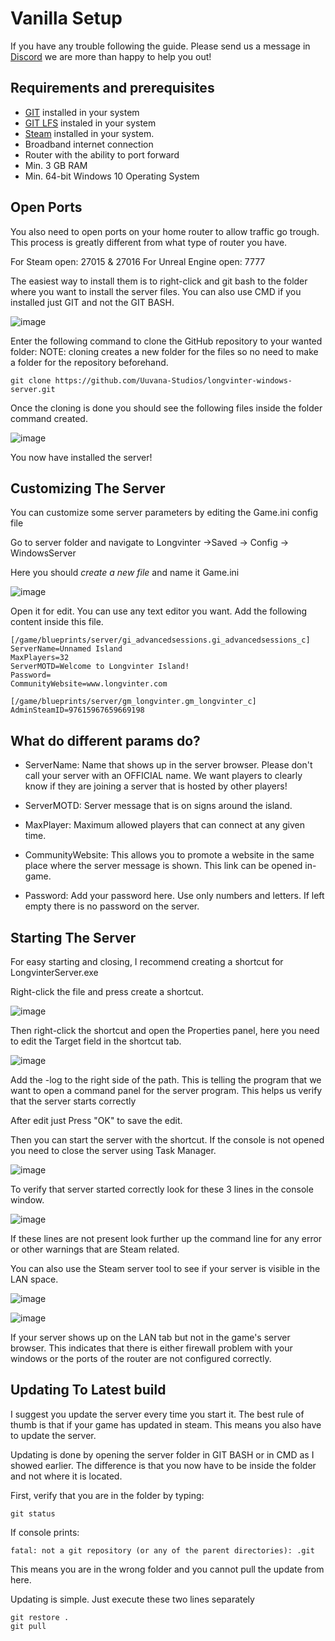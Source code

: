# Vanilla Setup

If you have any trouble following the guide. Please send us a message in [Discord](https://discord.gg/longvinter) we are more than happy to help you out!

## Requirements and prerequisites
- [GIT](https://gitforwindows.org/) installed in your system
- [GIT LFS](https://git-lfs.github.com/) instaled in your system
- [Steam](https://store.steampowered.com/about/) installed in your system.
- Broadband internet connection
- Router with the ability to port forward
- Min. 3 GB RAM
- Min. 64-bit Windows 10 Operating System

## Open Ports

You also need to open ports on your home router to allow traffic go trough. This process is greatly different from what type of router you have.

For Steam open: 27015 & 27016
For Unreal Engine open: 7777

The easiest way to install them is to right-click and git bash to the folder where you want to install the server files. You can also use CMD if you installed just GIT and not the GIT BASH.

![image](https://user-images.githubusercontent.com/80425961/155396499-de40ebb5-f38f-441a-b545-1baad176bfe3.png)

Enter the following command to clone the GitHub repository to your wanted folder:
NOTE: cloning creates a new folder for the files so no need to make a folder for the repository beforehand.

```
git clone https://github.com/Uuvana-Studios/longvinter-windows-server.git
```

Once the cloning is done you should see the following files inside the folder command created.

![image](https://user-images.githubusercontent.com/80425961/155396668-e4ec5308-5b1a-422f-981d-61deeaaa0ca8.png)

You now have installed the server!

## Customizing The Server

You can customize some server parameters by editing the Game.ini config file

Go to server folder and navigate to Longvinter ->Saved -> Config -> WindowsServer

Here you should _create a new file_ and name it Game.ini

![image](https://user-images.githubusercontent.com/80425961/155396792-28842ee7-dbe9-4c74-b009-c023e9fb510f.png)

Open it for edit. You can use any text editor you want.
Add the following content inside this file.

```
[/game/blueprints/server/gi_advancedsessions.gi_advancedsessions_c]
ServerName=Unnamed Island
MaxPlayers=32
ServerMOTD=Welcome to Longvinter Island!
Password=
CommunityWebsite=www.longvinter.com

[/game/blueprints/server/gm_longvinter.gm_longvinter_c]
AdminSteamID=97615967659669198
```

## What do different params do?

- ServerName: Name that shows up in the server browser. Please don't call your server with an OFFICIAL name. We want players to clearly know if they are joining a server that is hosted by other players!

- ServerMOTD: Server message that is on signs around the island.

- MaxPlayer: Maximum allowed players that can connect at any given time.

- CommunityWebsite: This allows you to promote a website in the same place where the server message is shown. This link can be opened in-game.

- Password: Add your password here. Use only numbers and letters. If left empty there is no password on the server.

## Starting The Server

For easy starting and closing, I recommend creating a shortcut for LongvinterServer.exe

Right-click the file and press create a shortcut.

![image](https://user-images.githubusercontent.com/80425961/155396928-b648729a-8d1a-441a-b0cf-63ca19b17a76.png)

Then right-click the shortcut and open the Properties panel, here you need to edit the Target field in the shortcut tab.

![image](https://user-images.githubusercontent.com/80425961/155396959-034b8948-0a33-4e1f-b305-5acd5cc9adc8.png)

Add the -log to the right side of the path. This is telling the program that we want to open a command panel for the server program. This helps us verify that the server starts correctly

After edit just Press "OK" to save the edit.

Then you can start the server with the shortcut. If the console is not opened you need to close the server using Task Manager.

![image](https://user-images.githubusercontent.com/80425961/155397007-069bbb19-8211-4559-9643-11afc7721197.png)

To verify that server started correctly look for these 3 lines in the console window.

![image](https://user-images.githubusercontent.com/80425961/155397051-28cc777b-39e3-4486-a66b-482fe5fa44ce.png)

If these lines are not present look further up the command line for any error or other warnings that are Steam related.

You can also use the Steam server tool to see if your server is visible in the LAN space.

![image](https://user-images.githubusercontent.com/80425961/155397100-aaa4e3e5-b7e1-4710-8035-4bab0775e08d.png)

![image](https://user-images.githubusercontent.com/80425961/155397111-d10300f6-228a-482b-b9f5-6b0b5dabd2bd.png)

If your server shows up on the LAN tab but not in the game's server browser. This indicates that there is either firewall problem with your windows or the ports of the router are not configured correctly.

## Updating To Latest build

I suggest you update the server every time you start it. The best rule of thumb is that if your game has updated in steam. This means you also have to update the server.

Updating is done by opening the server folder in GIT BASH or in CMD as I showed earlier. The difference is that you now have to be inside the folder and not where it is located.

First, verify that you are in the folder by typing:

```
git status 
```
 
If console prints:
```
fatal: not a git repository (or any of the parent directories): .git
```

This means you are in the wrong folder and you cannot pull the update from here.

Updating is simple. Just execute these two lines separately

```
git restore .
git pull
```


